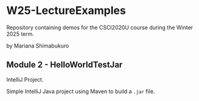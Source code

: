# W25-LectureExamples
Repository containing demos for the CSCI2020U course during the Winter 2025 term.

by Mariana Shimabukuro

## Module 2 - HelloWorldTestJar
IntelliJ Project.

Simple IntelliJ Java project using Maven to build a `.jar` file.

